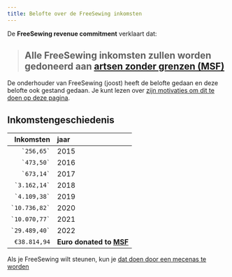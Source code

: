 ```yaml
---
title: Belofte over de FreeSewing inkomsten
---
```


De **FreeSewing revenue commitment** verklaart dat:

> ## Alle FreeSewing inkomsten zullen worden gedoneerd aan [artsen zonder grenzen (MSF)](http://www.msf.org/)

De onderhouder van FreeSewing (joost) heeft de belofte gedaan en deze belofte ook gestand gedaan. Je kunt lezen over [zijn motivaties om dit te doen op deze pagina](/docs/various/pledge/motivation/).

## Inkomstengeschiedenis

|         Inkomsten | jaar                                        |
| -----------------:|:------------------------------------------- |
|    `` `256,65` `` | 2015                                        |
|    `` `473,50` `` | 2016                                        |
|    `` `673,14` `` | 2017                                        |
|  `` `3.162,14` `` | 2018                                        |
|  `` `4.109,38` `` | 2019                                        |
| `` `10.736,82` `` | 2020                                        |
| `` `10.070,77` `` | 2021                                        |
| `` `29.489,40` `` | 2022                                        |
|      `€38.814,94` | **Euro donated to [MSF](https://msf.org/)** |

<Tip>

Als je FreeSewing wilt steunen, kun je [dat doen door een mecenas te worden](/patrons/join/)

</Tip>
